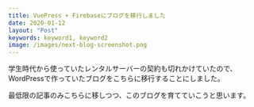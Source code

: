 ```yaml
---
title: VuePress + Firebaseにブログを移行しました
date: 2020-01-12
layout: "Post"
keywords: keyword1, keyword2
image: /images/next-blog-screenshot.png
---
```


学生時代から使っていたレンタルサーバーの契約も切れかけていたので、
WordPressで作っていたブログをこちらに移行することにしました。

最低限の記事のみこちらに移しつつ、このブログを育てていこうと思います。

